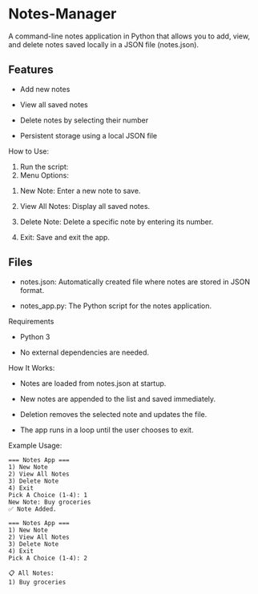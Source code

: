 # Notes-Manager
A command-line notes application in Python that allows you to add, view, and delete notes saved locally in a JSON file (notes.json).

## Features
- Add new notes

- View all saved notes

- Delete notes by selecting their number

- Persistent storage using a local JSON file

How to Use:
1. Run the script:
2. Menu Options:
1) New Note: Enter a new note to save.

2) View All Notes: Display all saved notes.

3) Delete Note: Delete a specific note by entering its number.

4) Exit: Save and exit the app.

## Files
- notes.json: Automatically created file where notes are stored in JSON format.

- notes_app.py: The Python script for the notes application.

Requirements
- Python 3

- No external dependencies are needed.

How It Works:
- Notes are loaded from notes.json at startup.

- New notes are appended to the list and saved immediately.

- Deletion removes the selected note and updates the file.

- The app runs in a loop until the user chooses to exit.

Example Usage:
~~~
=== Notes App ===
1) New Note
2) View All Notes
3) Delete Note
4) Exit
Pick A Choice (1-4): 1
New Note: Buy groceries
✅ Note Added.

=== Notes App ===
1) New Note
2) View All Notes
3) Delete Note
4) Exit
Pick A Choice (1-4): 2

📋 All Notes:
1) Buy groceries
~~~
